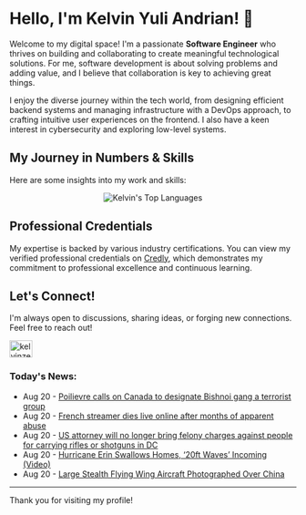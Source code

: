 # Hello, I'm Kelvin Yuli Andrian! 👋

Welcome to my digital space! I'm a passionate **Software Engineer** who thrives on building and collaborating to create meaningful technological solutions. For me, software development is about solving problems and adding value, and I believe that collaboration is key to achieving great things.

I enjoy the diverse journey within the tech world, from designing efficient backend systems and managing infrastructure with a DevOps approach, to crafting intuitive user experiences on the frontend. I also have a keen interest in cybersecurity and exploring low-level systems.

## My Journey in Numbers & Skills

Here are some insights into my work and skills:

<p align="center">
  <img src="https://github-readme-stats.vercel.app/api/top-langs/?username=kelvinzer0&layout=compact&theme=radical" alt="Kelvin's Top Languages" />
</p>

## Professional Credentials

My expertise is backed by various industry certifications. You can view my verified professional credentials on [Credly](https://www.credly.com/users/kelvin-yuli-andrian/badges), which demonstrates my commitment to professional excellence and continuous learning.

## Let's Connect!

I'm always open to discussions, sharing ideas, or forging new connections. Feel free to reach out!

<p align="left">
    <a href="https://linkedin.com/in/kelvinzero" target="blank"><img align="center" src="https://cdn.jsdelivr.net/npm/simple-icons@3.0.1/icons/linkedin.svg" alt="kelvinzero" height="30" width="40" /></a>
</p>

### Today's News:

<!-- feed start -->
- Aug 20 - [Poilievre calls on Canada to designate Bishnoi gang a terrorist group](https://www.yahoo.com/news/articles/poilievre-calls-canada-designate-bishnoi-200238021.html)
- Aug 20 - [French streamer dies live online after months of apparent abuse](https://www.yahoo.com/news/articles/french-streamer-dies-live-online-195025290.html)
- Aug 20 - [US attorney will no longer bring felony charges against people for carrying rifles or shotguns in DC](https://www.yahoo.com/news/articles/us-attorney-no-longer-bring-194458425.html)
- Aug 20 - [Hurricane Erin Swallows Homes, ‘20ft Waves’ Incoming (Video)](https://www.yahoo.com/news/articles/hurricane-erin-swallows-homes-20ft-191031141.html)
- Aug 20 - [Large Stealth Flying Wing Aircraft Photographed Over China](https://www.yahoo.com/news/articles/large-stealth-flying-wing-aircraft-171309689.html)
<!-- feed end -->

---

Thank you for visiting my profile!
